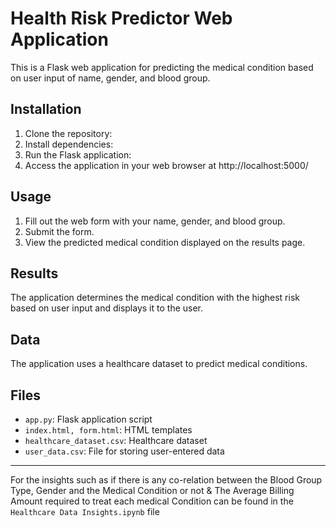 # Health Risk Predictor Web Application

This is a Flask web application for predicting the medical condition based on user input of name, gender, and blood group.

## Installation

1. Clone the repository:
2. Install dependencies:
3. Run the Flask application:
4. Access the application in your web browser at http://localhost:5000/

## Usage

1. Fill out the web form with your name, gender, and blood group.
2. Submit the form.
3. View the predicted medical condition displayed on the results page.

## Results

The application determines the medical condition with the highest risk based on user input and displays it to the user.

## Data

The application uses a healthcare dataset to predict medical conditions.

## Files

- `app.py`: Flask application script
- `index.html, form.html`: HTML templates
- `healthcare_dataset.csv`: Healthcare dataset
- `user_data.csv`: File for storing user-entered data

<hr>

For the insights such as if there is any co-relation between the Blood Group Type, Gender and the Medical Condition or not & The Average Billing Amount required to treat each medical Condition can be found in the `Healthcare Data Insights.ipynb` file
